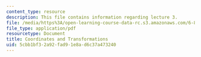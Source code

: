```yaml
---
content_type: resource
description: This file contains information regarding lecture 3.
file: /media/https%3A/open-learning-course-data-rc.s3.amazonaws.com/6-837-computer-graphics-fall-2012/5cbb1bf32a92fad91e8ad6c37a473240_MIT6_837F12_Lec03.pdf
file_type: application/pdf
resourcetype: Document
title: Coordinates and Transformations
uid: 5cbb1bf3-2a92-fad9-1e8a-d6c37a473240
---
```


